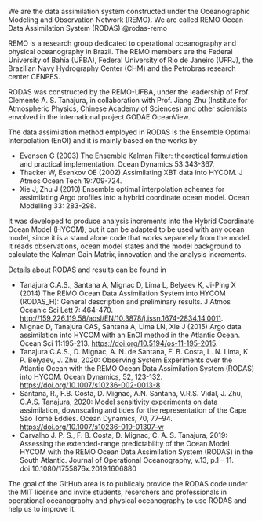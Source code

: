 We are the data assimilation system constructed under 
the Oceanographic Modeling and Observation Network (REMO). We are
called REMO Ocean Data Assimilation System (RODAS) @rodas-remo

REMO is a research group dedicated to operational oceanography and physical oceanography
in Brazil. The REMO members are the Federal University of Bahia (UFBA), Federal University
of Rio de Janeiro (UFRJ), the Brazilian Navy Hydrography Center (CHM) and the Petrobras
research center CENPES.

RODAS was constructed by the REMO-UFBA, under the leadership of Prof. Clemente A. S. Tanajura, in
collaboration with Prof. Jiang Zhu (Institute for Atmospheric Physics, Chinese Academy of Sciences)
and other scientists envolved in the international project GODAE OceanView.

The data assimilation method employed in RODAS is the Ensemble Optimal Interpolation (EnOI) and it
is mainly based on the works by
- Evensen G (2003) The Ensemble Kalman Filter: theoretical formulation and practical implementation. Ocean Dynamics  53:343-367.
- Thacker W, Esenkov OE (2002) Assimilating XBT data into HYCOM. J Atmos Ocean Tech 19:709-724.
- Xie J, Zhu J (2010) Ensemble optimal interpolation schemes for assimilating Argo profiles into a hybrid coordinate 
ocean model. Ocean Modelling 33: 283-298.

It was developed to produce analysis increments into the Hybrid Coordinate Ocean Model (HYCOM), but it can
be adapted to be used with any ocean model, since it is a stand alone code that works separetely from the
model. It reads observations, ocean model states and the model background to calculate the Kalman Gain 
Matrix, innovation and the analysis increments. 

Details about RODAS and results can be found in
- Tanajura C.A.S., Santana A, Mignac D, Lima L, Belyaev K, Ji-Ping X (2014) The REMO Ocean Data Assimilation System 
into HYCOM (RODAS_H): General description and preliminary results. J Atmos Oceanic Sci Lett 7: 464-470.
http://159.226.119.58/aosl/EN/10.3878/j.issn.1674-2834.14.0011.
- Mignac D, Tanajura CAS, Santana A, Lima LN, Xie J (2015) Argo data assimilation into HYCOM with an EnOI 
method in the Atlantic Ocean. Ocean Sci 11:195-213. https://doi.org/10.5194/os-11-195-2015.
- Tanajura C.A.S., D. Mignac, A. N. de Santana, F. B. Costa, L. N. Lima, K. P. Belyaev, J. Zhu, 2020: Observing 
System Experiments over the Atlantic Ocean with the REMO Ocean Data Assimilation System (RODAS) into HYCOM. 
Ocean Dynamics, 52, 123-132. https://doi.org/10.1007/s10236-002-0013-8
- Santana, R., F.B. Costa, D. Mignac, A.N. Santana, V.R.S. Vidal, J. Zhu, C.A.S. Tanajura, 2020: Model sensitivity experiments 
on data assimilation, downscaling and tides for the representation of the Cape São Tomé Eddies. Ocean Dynamics, 70, 77–94. 
https://doi.org/10.1007/s10236-019-01307-w
- Carvalho J. P. S., F. B. Costa, D. Mignac, C. A. S. Tanajura, 2019: Assessing the extended-range predictability of the 
Ocean Model HYCOM with the REMO Ocean Data Assimilation System (RODAS) in the South Atlantic. Journal of Operational 
Oceanography, v.13, p.1 – 11. doi:10.1080/1755876x.2019.1606880

The goal of the GitHub area is to publicaly provide the RODAS code under the MIT license and invite students, reserchers
and professionals in operational oceanography and physical oceanography to use RODAS and help us to improve it.

<!---
rodas-remo/rodas-remo is a ✨ special ✨ repository because its `README.md` (this file) appears on your GitHub profile.
You can click the Preview link to take a look at your changes.
--->
